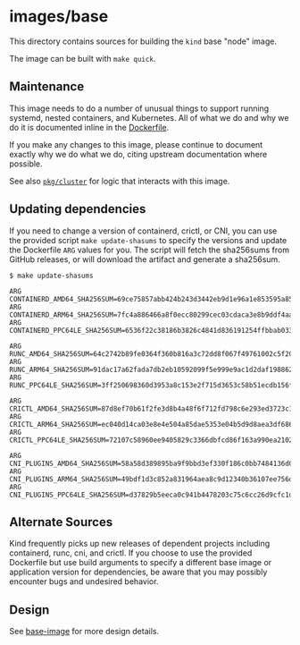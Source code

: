 <!--TODO(bentheelder): fill this in much more thoroughly-->
# images/base

This directory contains sources for building the `kind` base "node" image.

The image can be built with `make quick`.

## Maintenance

This image needs to do a number of unusual things to support running systemd,
nested containers, and Kubernetes. All of what we do and why we do it
is documented inline in the [Dockerfile](./Dockerfile).

If you make any changes to this image, please continue to document exactly
why we do what we do, citing upstream documentation where possible.

See also [`pkg/cluster`](./../../pkg/cluster) for logic that interacts with this image.

## Updating dependencies

If you need to change a version of containerd, crictl, or CNI, you can use the
provided script `make update-shasums` to specify the
versions and update the Dockerfile `ARG` values for you. The script will fetch
the sha256sums from GitHub releases, or will download the artifact and generate
a sha256sum.

```
$ make update-shasums

ARG CONTAINERD_AMD64_SHA256SUM=69ce75857abb424b243d3442eb9d1e96a1e853595a8562c3c03ccbdaf8fd6e59
ARG CONTAINERD_ARM64_SHA256SUM=7fc4a886466a8f0ecc80299cec03cdaca3e8b9ddf4aaa60deb9cb2b7ea0575aa
ARG CONTAINERD_PPC64LE_SHA256SUM=6536f22c38186b3826c4841d836191254ffbbab033356faebf6635778e856dd0

ARG RUNC_AMD64_SHA256SUM=64c2742b89fe0364f360b816a3c72dd8f067f49761002c5f2072c1f1e76cbad7
ARG RUNC_ARM64_SHA256SUM=91dac17a62fada7db2eb10592099f5e999e9ac1d2daf1988620656f534dee94c
ARG RUNC_PPC64LE_SHA256SUM=3ff250698360d3953a8c153e2f715d3653c58b51ecdb156f8d4cf5f17b1ece49

ARG CRICTL_AMD64_SHA256SUM=87d8ef70b61f2fe3d8b4a48f6f712fd798c6e293ed3723c1e4bbb5052098f0ae
ARG CRICTL_ARM64_SHA256SUM=ec040d14ca03e8e4e504a85dae5353e04b5d9d8aea3df68699258992c0eb8d88
ARG CRICTL_PPC64LE_SHA256SUM=72107c58960ee9405829c3366dbfcd86f163a990ea2102f3ed63a709096bc7ba

ARG CNI_PLUGINS_AMD64_SHA256SUM=58a58d389895ba9f9bbd3ef330f186c0bb7484136d0bfb9b50152eed55d9ec24
ARG CNI_PLUGINS_ARM64_SHA256SUM=49bdf1d3c852a831964aea8c9d12340b36107ee756d8328403905ff599abc6f5
ARG CNI_PLUGINS_PPC64LE_SHA256SUM=d37829b5eeca0c941b4478203c75c6cc26d9cfc1d6c8bb451c0008e0c02a025f
```

## Alternate Sources

Kind frequently picks up new releases of dependent projects including
containerd, runc, cni, and crictl. If you choose to use the provided Dockerfile
but use build arguments to specify a different base image or application version
for dependencies, be aware that you may possibly encounter bugs and undesired
behavior.

## Design

See [base-image](https://kind.sigs.k8s.io/docs/design/base-image/) for more design details.
